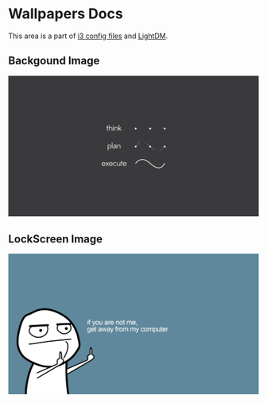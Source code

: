 # Wallpapers Docs

This area is a part of [i3 config files](https://github.com/mahdymirzade/dotfiles/tree/main/config/i3) and [LightDM](https://github.com/mahdymirzade/dotfiles/tree/main/config/lightdm).

## Backgound Image
<img src="background.jpg"/>

## LockScreen Image
<img src="lockscreen.png"/>
